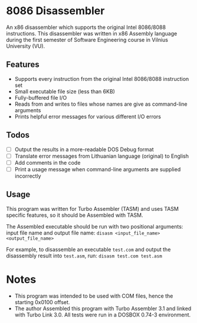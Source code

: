 # 8086 Disassembler
An x86 disassembler which supports the original Intel 8086/8088 instructions.
This disassembler was written in x86 Assembly language during the first semester of Software Engineering course in Vilnius University (VU).

## Features
* Supports every instruction from the original Intel 8086/8088 instruction set
* Small executable file size (less than 6KB)
* Fully-buffered file I/O
* Reads from and writes to files whose names are give as command-line arguments
* Prints helpful error messages for various different I/O errors

## Todos
 - [ ] Output the results in a more-readable DOS Debug format
 - [ ] Translate error messages from Lithuanian language (original) to English
 - [ ] Add comments in the code
 - [ ] Print a usage message when command-line arguments are supplied incorrectly
 
 ## Usage
 This program was written for Turbo Assembler (TASM) and uses TASM specific features, so it should be Assembled with TASM.
 
 The Assembled executable should be run with two positional arguments: input file name and output file name:
 `disasm <input_file_name> <output_file_name>`
 
 For example, to disassemble an executable `test.com` and output the disassembly result into `test.asm`, run:
 `disasm test.com test.asm`
 
 # Notes
 * This program was intended to be used with COM files, hence the starting 0x0100 offset.
 * The author Assembled this program with Turbo Assembler 3.1 and linked with Turbo Link 3.0. All tests were run in a DOSBOX 0.74-3 environment.
 
